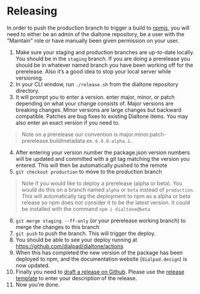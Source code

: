 # Releasing

In order to push the production branch to trigger a build to [npmjs](https://npmjs.com), you will need to either be an admin of the dialtone repository, be a user with the "Maintain" role or have manually been given permission on your user.

1. Make sure your staging and production branches are up-to-date locally. You should be in the `staging` branch. If you are doing a prerelease you should be in whatever named branch you have been working off for the prerelease. Also it’s a good idea to stop your local server while versioning.
2. In your CLI window, run `./release.sh` from the dialtone repository directory.
3. It will prompt you to enter a version. enter major, minor, or patch depending on what your change consists of. Major versions are breaking changes. Minor versions are large changes but backward compatible. Patches are bug fixes to existing Dialtone items. You may also enter an exact version if you need to.
> Note on a prerelease our convention is major.minor.patch-prerelease.buildmetadata ex. `6.0.0-alpha.1`.
4. After entering your version number the package.json version numbers will be updated and committed with a git tag matching the version you entered. This will then be automatically pushed to the remote
5. `git checkout production` to move to the production branch
> Note if you would like to deploy a prerelease (alpha or beta). You would do this on a branch named `alpha` or `beta` instead of `production`. This will automatically tag the deployment to npm as a alpha or beta release so npm does not consider it to be the latest version. It could be installed with the command `npm i dialtone@beta`
6. `git merge staging --ff-only` (or your prerelease working branch) to merge the changes to this branch
7. `git push` to push the branch. This will trigger the deploy.
8. You should be able to see your deploy running at https://github.com/dialpad/dialtone/actions
9. When this has completed the new version of the package has been deployed to npm, and the documentation website (`dialpad.design`) is now updated.
10. Finally you need to [draft a release on Github](https://github.com/dialpad/dialtone/releases/new). Please use the [release template](https://raw.githubusercontent.com/dialpad/dialtone/staging/.github/release_template.md) to enter your description of the release.
11. Now you’re done.
